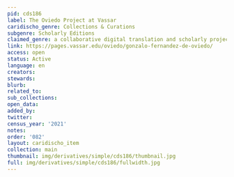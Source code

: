 ```yaml
---
pid: cds186
label: The Oviedo Project at Vassar
caridischo_genre: Collections & Curations
subgenre: Scholarly Editions
claimed_genre: a collaborative digital translation and scholarly project
link: https://pages.vassar.edu/oviedo/gonzalo-fernandez-de-oviedo/
access: open
status: Active
language: en
creators:
stewards:
blurb:
related_to:
sub_collections:
open_data:
added_by:
twitter:
census_year: '2021'
notes:
order: '082'
layout: caridischo_item
collection: main
thumbnail: img/derivatives/simple/cds186/thumbnail.jpg
full: img/derivatives/simple/cds186/fullwidth.jpg
---
```

